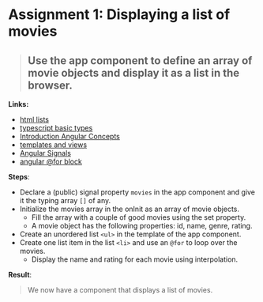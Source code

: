 Assignment 1: Displaying a list of movies
==============================================

> ## Use the app component to define an array of movie objects and display it as a list in the browser.

**Links:**
- [html lists](http://www.w3schools.com/html/html_lists.asp)
- [typescript basic types](https://www.typescriptlang.org/docs/handbook/basic-types.html)
- [Introduction Angular Concepts](https://angular.io/guide/architecture)
- [templates and views](https://angular.io/guide/architecture-components#templates-and-views)
- [Angular Signals](https://angular.dev/guide/signals)
- [angular @for block](https://angular.dev/api/core/@for)

**Steps**:
- Declare a (public) signal property `movies` in the app component and give it the typing array `[]` of any.
- Initialize the movies array in the onInit as an array of movie objects.
  - Fill the array with a couple of good movies using the set property.
  - A movie object has the following properties: id, name, genre, rating.
- Create an unordered list `<ul>` in the template of the app component.
- Create one list item in the list `<li>` and use an `@for` to loop over the movies.
  - Display the name and rating for each movie using interpolation.

**Result**:
> We now have a component that displays a list of movies.